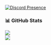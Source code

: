 [![Discord Presence](https://lanyard-profile-readme.vercel.app/api/988687146896490539?theme=dark&bg=1f2329&hideDiscrim=true&idleMessage=Basta%20malaki%20tite%20ko%20<3)](https://discord.com/users/988687146896490539)<br/>
### 📊 GitHub Stats
![](https://github-readme-stats.vercel.app/api?username=eiiyz&theme=react&hide_border=false&include_all_commits=true&count_private=true)<br/>
![](https://github-readme-stats.vercel.app/api/top-langs/?username=eiiyz&theme=react&hide_border=false&include_all_commits=true&count_private=true&layout=compact)<br/>
